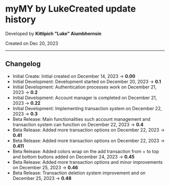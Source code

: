 # myMY by LukeCreated update history

Developed by __Kittipich "Luke" Aiumbhornsin__

Created on Dec 20, 2023

---

## Changelog

- Initial Create: Initial created on December 14, 2023 -> **0.00**
- Initial Development: Development started on December 20, 2023 -> **0.1**
- Initial Development: Authentication processes work on December 21, 2023 -> **0.2**
- Initial Development: Account manager is completed on December 21, 2023 -> **0.22**
- Initial Development: Implementing transaction system on December 22, 2023 -> **0.3**
- Beta Release: Main functionalities such account management and transaction system can function on December 22, 2023 -> **0.4**
- Beta Release: Added more transaction options on December 22, 2023 -> **0.41**
- Beta Release: Added more transaction options on December 22, 2023 -> **0.411**
- Beta Release: Added colors wrap on the add transaction from + to top and bottom buttons added on December 24, 2023 -> **0.45**
- Beta Release: Added more transaction options and minor improvements on December 25, 2023 -> **0.46**
- Beta Release: Transaction deletion system improvement and  on December 25, 2023 -> **0.48**
